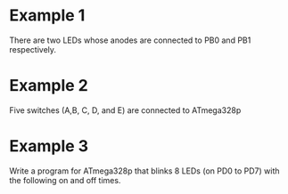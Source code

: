 # Example 1

There are two LEDs whose anodes are connected to PB0 and PB1 respectively. 

# Example 2

Five switches (A,B, C, D, and E) are connected to ATmega328p

# Example 3

Write a program for ATmega328p that blinks 8 LEDs (on PD0 to PD7) with the following on and off times.
